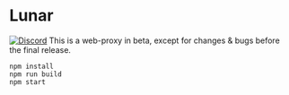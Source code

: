 # Lunar
[![Discord](https://skillicons.dev/icons?i=discord)](https://skillicons.dev)
This is a web-proxy in beta, except for changes & bugs before the final release.

```
npm install
npm run build
npm start
```
